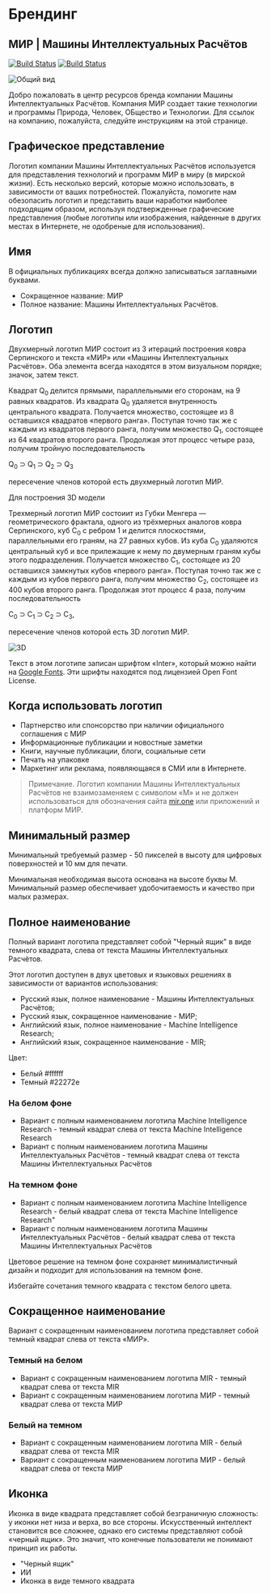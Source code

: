 # Брендинг 
## МИР | Машины Интеллектуальных Расчётов

[![Build Status](https://img.shields.io/badge/mir.one-platform-black)](https://img.shields.io/badge/mir.one-platform-black) 
[![Build Status](https://img.shields.io/badge/mir.brand.asset-0.0.1-blue)](https://img.shields.io/badge/mir.brand.asset-0.0.1-blue) 

![Общий вид](main.png)

Добро пожаловать в центр ресурсов бренда компании Машины Интеллектуальных Расчётов. Компания МИР создает такие технологии и программы Природа, Человек, ОБщество и Технологии. Для ссылок на компанию, пожалуйста, следуйте инструкциям на этой странице. 

## Графическое представление
Логотип компании Машины Интеллектуальных Расчётов используется для представления технологий и программ МИР в миру (в мирской жизни). Есть несколько версий, которые можно использовать, в зависимости от ваших потребностей. Пожалуйста, помогите нам обезопасить логотип и представить ваши наработки наиболее подходящим образом, используя подтвержденные графические представления (любые логотипы или изображения, найденные в других местах в Интернете, не одобреные для использования).

## Имя

В официальных публикациях всегда должно записываться заглавными буквами. 
- Сокращенное название: МИР
- Полное название: Машины Интеллектуальных Расчётов.

## Логотип

Двухмерный логотип МИР состоит из 3 итераций построения ковра Серпинского и текста «МИР» или «Машины Интеллектуальных Расчётов». Оба элемента всегда находятся в этом визуальном порядке; значок, затем текст.

Квадрат Q<sub>0</sub> делится прямыми, параллельными его сторонам, на 9 равных квадратов. Из квадрата Q<sub>0</sub> удаляется внутренность центрального квадрата. Получается множество, состоящее из 8 оставшихся квадратов «первого ранга». Поступая точно так же с каждым из квадратов первого ранга, получим множество Q<sub>1</sub>, состоящее из 64 квадратов второго ранга. Продолжая этот процесс четыре раза, получим тройную последовательность 

Q<sub>0</sub> ⊃ Q<sub>1</sub> ⊃ Q<sub>2</sub> ⊃ Q<sub>3</sub>

пересечение членов которой есть двухмерный логотип МИР.

Для построения 3D модели

Трехмерный логотип МИР состоиит из Губки Менгера — геометрического фрактала, одного из трёхмерных аналогов ковра Серпинского, куб C<sub>0</sub> с ребром 1 и делится плоскостями, параллельными его граням, на 27 равных кубов. Из куба C<sub>0</sub> удаляются центральный куб и все прилежащие к нему по двумерным граням кубы этого подразделения. Получается множество C<sub>1</sub>, состоящее из 20 оставшихся замкнутых кубов «первого ранга». Поступая точно так же с каждым из кубов первого ранга, получим множество C<sub>2</sub>, состоящее из 400 кубов второго ранга. Продолжая этот процесс 4 раза, получим последовательность

С<sub>0</sub> ⊃ С<sub>1</sub> ⊃ С<sub>2</sub> ⊃ С<sub>3</sub>,

пересечение членов которой есть 3D логотип МИР.

![3D](3d_logo_mir.png)

Текст в этом логотипе записан шрифтом «Inter», который можно найти на [Google Fonts](https://fonts.google.com/specimen/Inter). Эти шрифты находятся под лицензией Open Font License.

## Когда использовать логотип

* Партнерство или спонсорство при наличии официального соглашения с МИР
* Информационные публикации и новостные заметки
* Книги, научные публикации, блоги, социальные сети
* Печать на упаковке
* Маркетинг или реклама, появляющаяся в СМИ или в Интернете.

> Примечание. Логотип компании Машины Интеллектуальных Расчётов не взаимозаменяем с символом «М» и не должен использоваться для обозначения сайта  [mir.one](mir.one) или приложений и платформ МИР.

## Минимальный размер

Минимальный требуемый размер - 50 пикселей в высоту для цифровых поверхностей и 10 мм для печати.

Минимальная необходимая высота основана на высоте буквы М. Минимальный размер обеспечивает удобочитаемость и качество при малых размерах. 

## Полное наименование

Полный вариант логотипа представляет собой "Черный ящик" в виде темного квадрата, слева от текста Машины Интеллектуальных Расчётов.

Этот логотип доступен в двух цветовых и языковых решениях в зависимости от вариантов использования:

* Русский язык, полное наименование - Машины Интеллектуальных Расчётов;
* Русский язык, сокращенное наименование - МИР;
* Английский язык, полное наименование - Machine Intelligence Research;
* Английский язык, сокращенное наименование - MIR;

Цвет:
* Белый #ffffff
* Темный #22272e

### На белом фоне

* Вариант с полным наименованием логотипа Machine Intelligence Research - темный квадрат слева от текста Machine Intelligence Research
* Вариант с полным наименованием логотипа Машины Интеллектуальных Расчётов - темный квадрат слева от текста Машины Интеллектуальных Расчётов

### На темном фоне

* Вариант с полным наименованием логотипа Machine Intelligence Research - белый квадрат слева от текста Machine Intelligence Research"
* Вариант с полным наименованием логотипа Машины Интеллектуальных Расчётов - белый квадрат слева от текста Машины Интеллектуальных Расчётов

Цветовое решение на темном фоне сохраняет минималистичный дизайн и подходит для использования на темном фоне.

Избегайте сочетания темного квадрата с текстом белого цвета.

## Сокращенное наименование

Вариант с сокращенным наименованием логотипа представляет собой темный квадрат слева от текста «МИР».

### Темный на белом

* Вариант с сокращенным наименованием логотипа MIR - темный квадрат слева от текста MIR
* Вариант с сокращенным наименованием логотипа МИР - темный квадрат слева от текста МИР

### Белый на темном

* Вариант с сокращенным наименованием логотипа MIR - белый квадрат слева от текста MIR
* Вариант с сокращенным наименованием логотипа МИР - белый квадрат слева от текста МИР

## Иконка

Иконка в виде квадрата представляет собой безграничную сложность: у иконки нет низа и верха, во все стороны. Искусственный интеллект становится все сложнее, однако его системы представляют собой «черный ящик». Это значит, что конечные пользователи не понимают принцип их работы.

* "Черный ящик"
* ИИ
* Иконка в виде темного квадрата